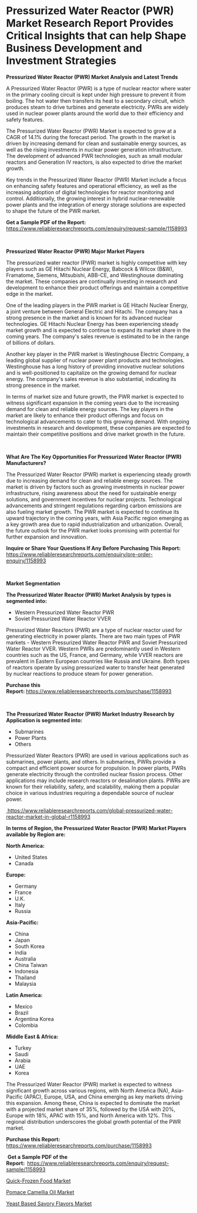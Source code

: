 <p><h1>Pressurized Water Reactor (PWR) Market Research Report Provides Critical Insights that can help Shape Business Development and Investment Strategies</h1></p><p><strong>Pressurized Water Reactor (PWR) Market Analysis and Latest Trends</strong></p>
<p><p>A Pressurized Water Reactor (PWR) is a type of nuclear reactor where water in the primary cooling circuit is kept under high pressure to prevent it from boiling. The hot water then transfers its heat to a secondary circuit, which produces steam to drive turbines and generate electricity. PWRs are widely used in nuclear power plants around the world due to their efficiency and safety features.</p><p>The Pressurized Water Reactor (PWR) Market is expected to grow at a CAGR of 14.1% during the forecast period. The growth in the market is driven by increasing demand for clean and sustainable energy sources, as well as the rising investments in nuclear power generation infrastructure. The development of advanced PWR technologies, such as small modular reactors and Generation IV reactors, is also expected to drive the market growth.</p><p>Key trends in the Pressurized Water Reactor (PWR) Market include a focus on enhancing safety features and operational efficiency, as well as the increasing adoption of digital technologies for reactor monitoring and control. Additionally, the growing interest in hybrid nuclear-renewable power plants and the integration of energy storage solutions are expected to shape the future of the PWR market.</p></p>
<p><strong>Get a Sample PDF of the Report:&nbsp;</strong> <a href="https://www.reliableresearchreports.com/enquiry/request-sample/1158993">https://www.reliableresearchreports.com/enquiry/request-sample/1158993</a></p>
<p>&nbsp;</p>
<p><strong>Pressurized Water Reactor (PWR) Major Market Players</strong></p>
<p><p>The pressurized water reactor (PWR) market is highly competitive with key players such as GE Hitachi Nuclear Energy, Babcock & Wilcox (B&W), Framatome, Siemens, Mitsubishi, ABB-CE, and Westinghouse dominating the market. These companies are continually investing in research and development to enhance their product offerings and maintain a competitive edge in the market.</p><p>One of the leading players in the PWR market is GE Hitachi Nuclear Energy, a joint venture between General Electric and Hitachi. The company has a strong presence in the market and is known for its advanced nuclear technologies. GE Hitachi Nuclear Energy has been experiencing steady market growth and is expected to continue to expand its market share in the coming years. The company's sales revenue is estimated to be in the range of billions of dollars.</p><p>Another key player in the PWR market is Westinghouse Electric Company, a leading global supplier of nuclear power plant products and technologies. Westinghouse has a long history of providing innovative nuclear solutions and is well-positioned to capitalize on the growing demand for nuclear energy. The company's sales revenue is also substantial, indicating its strong presence in the market.</p><p>In terms of market size and future growth, the PWR market is expected to witness significant expansion in the coming years due to the increasing demand for clean and reliable energy sources. The key players in the market are likely to enhance their product offerings and focus on technological advancements to cater to this growing demand. With ongoing investments in research and development, these companies are expected to maintain their competitive positions and drive market growth in the future.</p></p>
<p>&nbsp;</p>
<p><strong>What Are The Key Opportunities For Pressurized Water Reactor (PWR) Manufacturers?</strong></p>
<p><p>The Pressurized Water Reactor (PWR) market is experiencing steady growth due to increasing demand for clean and reliable energy sources. The market is driven by factors such as growing investments in nuclear power infrastructure, rising awareness about the need for sustainable energy solutions, and government incentives for nuclear projects. Technological advancements and stringent regulations regarding carbon emissions are also fueling market growth. The PWR market is expected to continue its upward trajectory in the coming years, with Asia Pacific region emerging as a key growth area due to rapid industrialization and urbanization. Overall, the future outlook for the PWR market looks promising with potential for further expansion and innovation.</p></p>
<p><strong>Inquire or Share Your Questions If Any Before Purchasing This Report:</strong> <a href="https://www.reliableresearchreports.com/enquiry/pre-order-enquiry/1158993">https://www.reliableresearchreports.com/enquiry/pre-order-enquiry/1158993</a></p>
<p>&nbsp;</p>
<p><strong>Market Segmentation</strong></p>
<p><strong>The Pressurized Water Reactor (PWR) Market Analysis by types is segmented into:</strong></p>
<p><ul><li>Western Pressurized Water Reactor PWR</li><li>Soviet Pressurized Water Reactor VVER</li></ul></p>
<p><p>Pressurized Water Reactors (PWR) are a type of nuclear reactor used for generating electricity in power plants. There are two main types of PWR markets - Western Pressurized Water Reactor PWR and Soviet Pressurized Water Reactor VVER. Western PWRs are predominantly used in Western countries such as the US, France, and Germany, while VVER reactors are prevalent in Eastern European countries like Russia and Ukraine. Both types of reactors operate by using pressurized water to transfer heat generated by nuclear reactions to produce steam for power generation.</p></p>
<p><strong>Purchase this Report:&nbsp;</strong><a href="https://www.reliableresearchreports.com/purchase/1158993">https://www.reliableresearchreports.com/purchase/1158993</a></p>
<p>&nbsp;</p>
<p><strong>The Pressurized Water Reactor (PWR) Market Industry Research by Application is segmented into:</strong></p>
<p><ul><li>Submarines</li><li>Power Plants</li><li>Others</li></ul></p>
<p><p>Pressurized Water Reactors (PWR) are used in various applications such as submarines, power plants, and others. In submarines, PWRs provide a compact and efficient power source for propulsion. In power plants, PWRs generate electricity through the controlled nuclear fission process. Other applications may include research reactors or desalination plants. PWRs are known for their reliability, safety, and scalability, making them a popular choice in various industries requiring a dependable source of nuclear power.</p></p>
<p><a href="https://www.reliableresearchreports.com/global-pressurized-water-reactor-market-in-global-r1158993">&nbsp;https://www.reliableresearchreports.com/global-pressurized-water-reactor-market-in-global-r1158993</a></p>
<p><strong>In terms of Region, the Pressurized Water Reactor (PWR) Market Players available by Region are:</strong></p>
<p>
    <p> <strong> North America: </strong>
        <ul>
            <li>United States</li>
            <li>Canada</li>
        </ul>
        </p> 
    <p> <strong> Europe: </strong>
        <ul>
            <li>Germany</li>
            <li>France</li>
            <li>U.K.</li>
            <li>Italy</li>
            <li>Russia</li>
        </ul>
        </p> 
    <p> <strong> Asia-Pacific: </strong>
        <ul>
            <li>China</li>
            <li>Japan</li>
            <li>South Korea</li>
            <li>India</li>
            <li>Australia</li>
            <li>China Taiwan</li>
            <li>Indonesia</li>
            <li>Thailand</li>
            <li>Malaysia</li>
        </ul>
        </p> 
    <p> <strong> Latin America: </strong>
        <ul>
            <li>Mexico</li>
            <li>Brazil</li>
            <li>Argentina Korea</li>
            <li>Colombia</li>
        </ul>
        </p> 
    <p> <strong> Middle East & Africa: </strong>
        <ul>
            <li>Turkey</li>
            <li>Saudi</li>
            <li>Arabia</li>
            <li>UAE</li>
            <li>Korea</li>
        </ul>
    </p>
    </p>
<p><p>The Pressurized Water Reactor (PWR) market is expected to witness significant growth across various regions, with North America (NA), Asia-Pacific (APAC), Europe, USA, and China emerging as key markets driving this expansion. Among these, China is expected to dominate the market with a projected market share of 35%, followed by the USA with 20%, Europe with 18%, APAC with 15%, and North America with 12%. This regional distribution underscores the global growth potential of the PWR market.</p></p>
<p><strong>Purchase this Report: </strong><a href="https://www.reliableresearchreports.com/purchase/1158993">https://www.reliableresearchreports.com/purchase/1158993</a></p>
<p>&nbsp;<strong>Get a Sample PDF of the Report:&nbsp;&nbsp;</strong><a href="https://www.reliableresearchreports.com/enquiry/request-sample/1158993">https://www.reliableresearchreports.com/enquiry/request-sample/1158993</a></p>
<p><strong></strong></p>
<p><p><a href="https://github.com/heatherogden68774/Market-Research-Report-List-1/blob/main/quick-frozen-food-market.md">Quick-Frozen Food Market</a></p><p><a href="https://github.com/valeriecruz651/Market-Research-Report-List-1/blob/main/pomace-camellia-oil-market.md">Pomace Camellia Oil Market</a></p><p><a href="https://github.com/AidaLakin1908/Market-Research-Report-List-1/blob/main/yeast-based-savory-flavors-market.md">Yeast Based Savory Flavors Market</a></p></p>